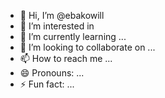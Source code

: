 - 👋 Hi, I’m @ebakowill
- 👀 I’m interested in 
- 🌱 I’m currently learning ...
- 💞️ I’m looking to collaborate on ...
- 📫 How to reach me ...
- 😄 Pronouns: ...
- ⚡ Fun fact: ...

<!---
ebakowill/ebakowill is a ✨ special ✨ repository because its `README.md` (this file) appears on your GitHub profile.
You can click the Preview link to take a look at your changes.
--->
